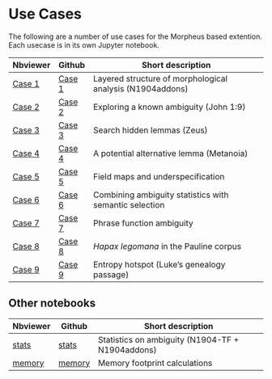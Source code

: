 # Use Cases

The following are a number of use cases for the Morpheus based extention. Each usecase is in its own Jupyter notebook.

Nbviewer | Github | Short description
---|---|---
[Case 1](https://nbviewer.org/github/tonyjurg/N1904addons/blob/main/docs/use_cases/use_case_1_layered_structure.ipynb) | [Case 1](https://github.com/tonyjurg/N1904addons/blob/main/docs/use_cases/use_case_1_layered_structure.ipynb)| Layered structure of morphological analysis (N1904addons)
[Case 2](https://nbviewer.org/github/tonyjurg/N1904addons/blob/main/docs/use_cases/use_case_2_exploring_a_known_ambiguity_john_1v9.ipynb) | [Case 2](https://github.com/tonyjurg/N1904addons/blob/main/docs/use_cases/use_case_2_exploring_a_known_ambiguity_john_1v9.ipynb)| Exploring a known ambiguity (John 1:9)
[Case 3](https://nbviewer.org/github/tonyjurg/N1904addons/blob/main/docs/use_cases/use_case_3_searching_hidden_lemmas_zeus.ipynb) | [Case 3](https://github.com/tonyjurg/N1904addons/blob/main/docs/use_cases/use_case_3_searching_hidden_lemmas_zeus.ipynb)| Search hidden lemmas (Zeus)
[Case 4](https://nbviewer.org/github/tonyjurg/N1904addons/blob/main/docs/use_cases/use_case_4_a_potential_alternative_lemma_metanoia.ipynb) | [Case 4](https://github.com/tonyjurg/N1904addons/blob/main/docs/use_cases/use_case_4_a_potential_alternative_lemma_metanoia.ipynb)| A potential alternative lemma (Metanoia)
[Case 5](https://nbviewer.org/github/tonyjurg/N1904addons/blob/main/docs/use_cases/use_case_5_regexp_fieldmap.ipynb) | [Case 5](https://github.com/tonyjurg/N1904addons/blob/main/docs/use_cases/use_case_5_regexp_fieldmap.ipynb)| Field maps and underspecification
[Case 6](https://nbviewer.org/github/tonyjurg/N1904addons/blob/main/docs/use_cases/use_case_6_ambiguity_stats_and_semantic_selection.ipynb) | [Case 6](https://github.com/tonyjurg/N1904addons/blob/main/docs/use_cases/use_case_6_ambiguity_stats_and_semantic_selection.ipynb)| Combining ambiguity statistics with semantic selection
[Case 7](https://nbviewer.org/github/tonyjurg/N1904addons/blob/main/docs/use_cases/use_case_7_phrase_function.ipynb) | [Case 7](https://github.com/tonyjurg/N1904addons/blob/main/docs/use_cases/use_case_7_phrase_function.ipynb)| Phrase function ambiguity
[Case 8](https://nbviewer.org/github/tonyjurg/N1904addons/blob/main/docs/use_cases/use_case_8_hapax_legomana.ipynb) | [Case 8](https://github.com/tonyjurg/N1904addons/blob/main/docs/use_cases/use_case_8_hapax_legomana.ipynb)| *Hapax legomana* in the Pauline corpus
[Case 9](https://nbviewer.org/github/tonyjurg/N1904addons/blob/main/docs/use_cases/use_case_9_entropy.ipynb) | [Case 9](https://github.com/tonyjurg/N1904addons/blob/main/docs/use_cases/use_case_9_entropy.ipynb)| Entropy hotspot (Luke’s genealogy passage)

## Other notebooks

Nbviewer | Github | Short description
---|---|---
[stats](https://nbviewer.org/github/tonyjurg/N1904addons/blob/main/docs/use_cases/overview_statistics_on_ambiguity.ipynb) | [stats](https://github.com/tonyjurg/N1904addons/blob/main/docs/use_cases/overview_statistics_on_ambiguity.ipynb) | Statistics on ambiguity (N1904-TF + N1904addons)
[memory](https://nbviewer.org/github/tonyjurg/N1904addons/blob/main/docs/use_cases/determine_footprint.ipynb) | [memory](https://github.com/tonyjurg/N1904addons/blob/main/docs/use_cases/determine_footprint.ipynb) | Memory footprint calculations
 
